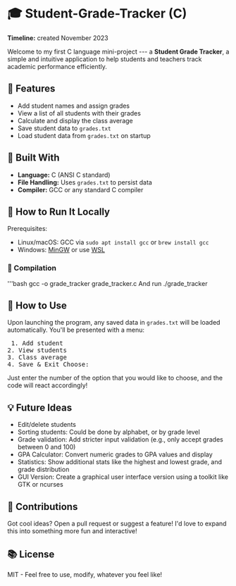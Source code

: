 # 🎓 Student-Grade-Tracker (C)
**Timeline:** created November 2023

Welcome to my first C language mini-project --- a **Student Grade Tracker**, a simple and intuitive application to help students and teachers track academic performance efficiently. 

## 🚀 Features
- Add student names and assign grades
- View a list of all students with their grades
- Calculate and display the class average
- Save student data to `grades.txt`
- Load student data from `grades.txt` on startup

## 🔨 Built With
- **Language:** C (ANSI C standard)
- **File Handling:** Uses `grades.txt` to persist data
- **Compiler:** GCC or any standard C compiler

## 🧪 How to Run It Locally
Prerequisites:
- Linux/macOS: GCC via `sudo apt install gcc` or `brew install gcc`
- Windows: [MinGW](https://www.mingw-w64.org/) or use [WSL](https://learn.microsoft.com/en-us/windows/wsl/)

### 🧰 Compilation
'''bash
gcc -o grade_tracker grade_tracker.c
And run
./grade_tracker

## 🚀 How to Use
Upon launching the program, any saved data in `grades.txt` will be loaded automatically. You'll be presented with a menu:
<pre> 1. Add student
2. View students
3. Class average
4. Save & Exit Choose:
</pre>
Just enter the number of the option that you would like to choose, and the code will react accordingly!

## 💡 Future Ideas
- Edit/delete students
- Sorting students: Could be done by alphabet, or by grade level
- Grade validation: Add stricter input validation (e.g., only accept grades between 0 and 100)
- GPA Calculator: Convert numeric grades to GPA values and display
- Statistics: Show additional stats like the highest and lowest grade, and grade distribution
- GUI Version: Create a graphical user interface version using a toolkit like GTK or ncurses

## 🤝 Contributions
Got cool ideas? Open a pull request or suggest a feature! I'd love to expand this into something more fun and interactive!

## 📚 License
MIT - Feel free to use, modify, whatever you feel like!

